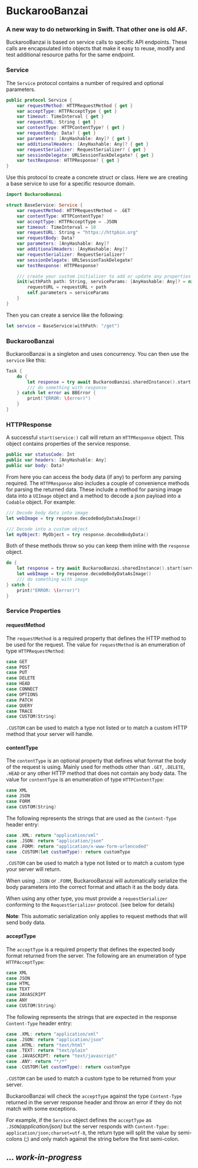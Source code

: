 # BuckarooBanzai
### A new way to do networking in Swift. That other one is old AF.

BuckarooBanzai is based on service calls to specific API endpoints. These calls are encapsulated into objects that make it easy to reuse, modify and test additional resource paths for the same endpoint.

### Service
The `Service` protocol contains a number of required and optional parameters.
```swift
public protocol Service {
    var requestMethod: HTTPRequestMethod { get }
    var acceptType: HTTPAcceptType { get }
    var timeout: TimeInterval { get }
    var requestURL: String { get }
    var contentType: HTTPContentType? { get }
    var requestBody: Data? { get }
    var parameters: [AnyHashable: Any]? { get }
    var additionalHeaders: [AnyHashable: Any]? { get }
    var requestSerializer: RequestSerializer? { get }
    var sessionDelegate: URLSessionTaskDelegate? { get }
    var testResponse: HTTPResponse? { get }
}
```
Use this protocol to create a concrete struct or class. Here we are creating a base service to use for a specific resource domain.

```swift
import BuckarooBanzai

struct BaseService: Service {
    var requestMethod: HTTPRequestMethod = .GET
    var contentType: HTTPContentType?
    var acceptType: HTTPAcceptType = .JSON
    var timeout: TimeInterval = 10
    var requestURL: String = "https://httpbin.org"
    var requestBody: Data?
    var parameters: [AnyHashable: Any]?
    var additionalHeaders: [AnyHashable: Any]?
    var requestSerializer: RequestSerializer?
    var sessionDelegate: URLSessionTaskDelegate?
    var testResponse: HTTPResponse?

    /// create your custom initializer to add or update any properties
    init(withPath path: String, serviceParams: [AnyHashable: Any]? = nil) {
        requestURL = requestURL + path
        self.parameters = serviceParams
    }
}
```
Then you can create a service like the following:
```swift
let service = BaseService(withPath: "/get")
```
### BuckarooBanzai
BuckarooBanzai is a singleton and uses concurrency. You can then use the `service` like this:
```swift
Task {
    do {
        let response = try await BuckarooBanzai.sharedInstance().start(service: service)
        /// do something with response
    } catch let error as BBError {
        print("ERROR: \(error)")
    }
}
```

### HTTPResponse
A successful `start(service:)` call will return an `HTTPResponse` object. This object contains properties of the service response.
```swift
public var statusCode: Int
public var headers: [AnyHashable: Any]
public var body: Data?
```
From here you can access the body data (if any) to perform any parsing required. The `HTTPResponse` also includes a couple of convenience methods for parsing the returned data. These include a method for parsing image data into a `UIImage` object and a method to decode a json payload into a `Codable` object. For example:
```swift
/// Decode body data into image
let webImage = try response.decodeBodyDataAsImage()

/// Decode into a custom object
let myObject: MyObject = try response.decodeBodyData()
```
Both of these methods throw so you can keep them inline with the `response` object.
```swift
do {
    let response = try await BuckarooBanzai.sharedInstance().start(service: service)
    let webImage = try response.decodeBodyDataAsImage()
    /// do something with image
} catch {
    print("ERROR: \(error)")
}
```

### Service Properties
#### requestMethod
The `requestMethod` is a required property that defines the HTTP method to be used for the request. The value for `requestMethod` is an enumeration of type `HTTPRequestMethod`:
```swift
case GET
case POST
case PUT
case DELETE
case HEAD
case CONNECT
case OPTIONS
case PATCH
case QUERY
case TRACE
case CUSTOM(String)
```
`.CUSTOM` can be used to match a type not listed or to match a custom HTTP method that your server will handle.

#### contentType
The `contentType` is an optional property that defines what format the body of the request is using. Mainly used for methods other than `.GET`, `.DELETE`, `.HEAD` or any other HTTP method that does not contain any body data. The value for `contentType` is an enumeration of type `HTTPContentType`:
```swift
case XML
case JSON
case FORM
case CUSTOM(String)
```
The following represents the strings that are used as the `Content-Type` header entry:
```swift
case .XML: return "application/xml"
case .JSON: return "application/json"
case .FORM: return "application/x-www-form-urlencoded"
case .CUSTOM(let customType): return customType
```
`.CUSTOM` can be used to match a type not listed or to match a custom type your server will return.

When using `.JSON` or `.FORM`, BuckarooBanzai will automatically serialize the body parameters into the correct format and attach it as the body data.

When using any other type, you must provide a `requestSerializer` conforming to the `RequestSerializer` protocol. (see below for details)

**Note**: This automatic serialization only applies to request methods that will send body data.

#### acceptType
The `acceptType` is a required property that defines the expected body format returned from the server. The following are an enumeration of type `HTTPAcceptType`:
```swift
case XML
case JSON
case HTML
case TEXT
case JAVASCRIPT
case ANY
case CUSTOM(String)
```
The following represents the strings that are expected in the response `Content-Type` header entry:
```swift
case .XML: return "application/xml"
case .JSON: return "application/json"
case .HTML: return "text/html"
case .TEXT: return "text/plain"
case .JAVASCRIPT: return "text/javascript"
case .ANY: return "*/*"
case .CUSTOM(let customType): return customType
```

`.CUSTOM` can be used to match a custom type to be returned from your server.

BuckarooBanzai will check the `acceptType` against the type `Content-Type` returned in the server response header and throw an error if they do not match with some exceptions.

For example, if the `Service` object defines the `acceptType` as `.JSON`*(application/json)* but the server responds with `Content-Type: application/json;charset=utf-8`, the return type will split the value by semi-colons (;) and only match against the string before the first semi-colon.

## … *work-in-progress*